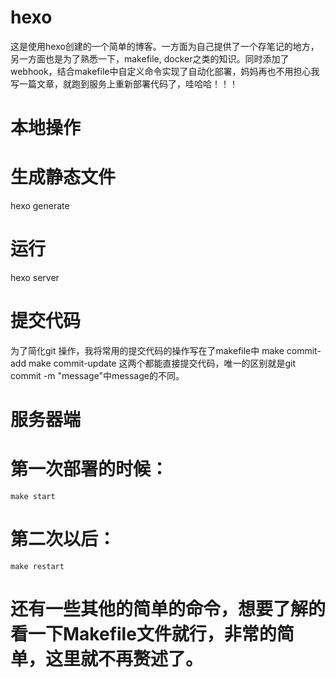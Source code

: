 # hexo
这是使用hexo创建的一个简单的博客。一方面为自己提供了一个存笔记的地方，另一方面也是为了熟悉一下，makefile, docker之类的知识。同时添加了webhook，结合makefile中自定义命令实现了自动化部署，妈妈再也不用担心我写一篇文章，就跑到服务上重新部署代码了，哇哈哈！！！

# 本地操作
  # 生成静态文件
  hexo generate

  # 运行
  hexo server
  
  # 提交代码
   为了简化git 操作，我将常用的提交代码的操作写在了makefile中
   make commit-add
   make commit-update
   这两个都能直接提交代码，唯一的区别就是git commit -m "message"中message的不同。

# 服务器端
  # 第一次部署的时候：
    make start
  
  # 第二次以后：
    make restart
    
  # 还有一些其他的简单的命令，想要了解的看一下Makefile文件就行，非常的简单，这里就不再赘述了。



